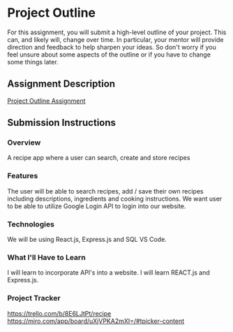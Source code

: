 # Project Outline
For this assignment, you will submit a high-level outline of your project. This can, and likely will, change over time. In particular, your mentor will provide direction and feedback to help sharpen your ideas. So don't worry if you feel unsure about some aspects of the outline or if you have to change some things later.

## Assignment Description
[Project Outline Assignment](https://education.launchcode.org/liftoff/modules/assignments/project-outline)

## Submission Instructions

### Overview
A recipe app where a user can search, create and store recipes
### Features
The user will be able to search recipes, add / save their own recipes including descriptions, ingredients and cooking instructions. We want user to be able to utilize Google Login API to login into our website.
### Technologies
We will be using React.js, Express.js and SQL VS Code.
### What I'll Have to Learn
I will learn to incorporate API's into a website.  I will learn REACT.js and Express.js.
### Project Tracker
https://trello.com/b/8E6LJtPt/recipe
https://miro.com/app/board/uXjVPKA2mXI=/#tpicker-content

